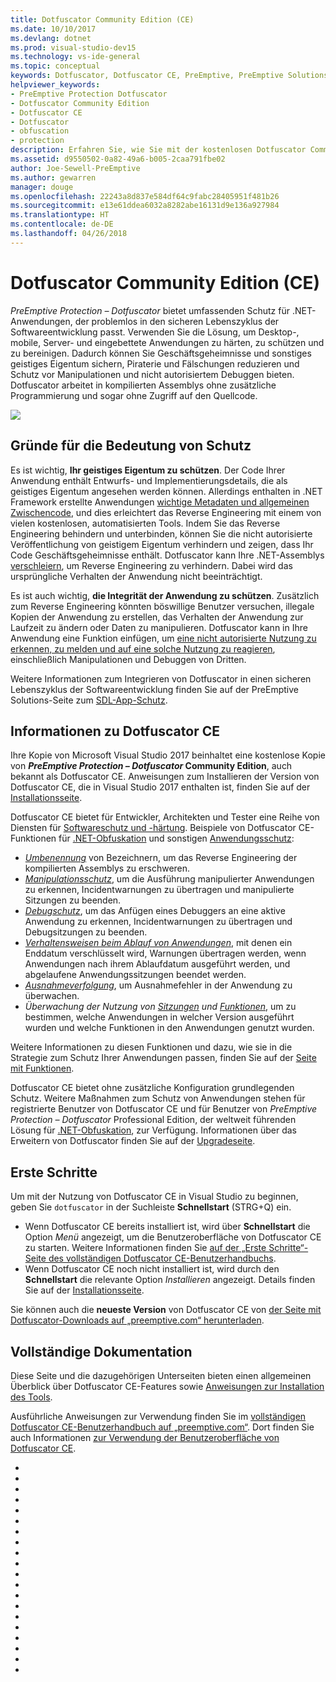 ```yaml
---
title: Dotfuscator Community Edition (CE)
ms.date: 10/10/2017
ms.devlang: dotnet
ms.prod: visual-studio-dev15
ms.technology: vs-ide-general
ms.topic: conceptual
keywords: Dotfuscator, Dotfuscator CE, PreEmptive, PreEmptive Solutions, PreEmptive Protection, Schutz, community edition, Obfuskation, .NET, kostenlos, Visual Studio 2017
helpviewer_keywords:
- PreEmptive Protection Dotfuscator
- Dotfuscator Community Edition
- Dotfuscator CE
- Dotfuscator
- obfuscation
- protection
description: Erfahren Sie, wie Sie mit der kostenlosen Dotfuscator Community Edition, die in Visual Studio 2017 enthalten ist, Ihre .NET-Anwendungen schützen können.
ms.assetid: d9550502-0a82-49a6-b005-2caa791fbe02
author: Joe-Sewell-PreEmptive
ms.author: gewarren
manager: douge
ms.openlocfilehash: 22243a8d837e584df64c9fabc28405951f481b26
ms.sourcegitcommit: e13e61ddea6032a8282abe16131d9e136a927984
ms.translationtype: HT
ms.contentlocale: de-DE
ms.lasthandoff: 04/26/2018
---
```

# <a name="dotfuscator-community-edition-ce"></a>Dotfuscator Community Edition (CE)

*PreEmptive Protection – Dotfuscator* bietet umfassenden Schutz für .NET-Anwendungen, der problemlos in den sicheren Lebenszyklus der Softwareentwicklung passt.
Verwenden Sie die Lösung, um Desktop-, mobile, Server- und eingebettete Anwendungen zu härten, zu schützen und zu bereinigen. Dadurch können Sie Geschäftsgeheimnisse und sonstiges geistiges Eigentum sichern, Piraterie und Fälschungen reduzieren und Schutz vor Manipulationen und nicht autorisiertem Debuggen bieten.
Dotfuscator arbeitet in kompilierten Assemblys ohne zusätzliche Programmierung und sogar ohne Zugriff auf den Quellcode.

![](media/header.svg)

## <a name="why-protection-matters"></a>Gründe für die Bedeutung von Schutz

Es ist wichtig, **Ihr geistiges Eigentum zu schützen**.
Der Code Ihrer Anwendung enthält Entwurfs- und Implementierungsdetails, die als geistiges Eigentum angesehen werden können.
Allerdings enthalten in .NET Framework erstellte Anwendungen [wichtige Metadaten und allgemeinen Zwischencode][assemblies], und dies erleichtert das Reverse Engineering mit einem von vielen kostenlosen, automatisierten Tools.
Indem Sie das Reverse Engineering behindern und unterbinden, können Sie die nicht autorisierte Veröffentlichung von geistigem Eigentum verhindern und zeigen, dass Ihr Code Geschäftsgeheimnisse enthält.
Dotfuscator kann Ihre .NET-Assemblys [verschleiern][obfuscation], um Reverse Engineering zu verhindern. Dabei wird das ursprüngliche Verhalten der Anwendung nicht beeinträchtigt.

Es ist auch wichtig, **die Integrität der Anwendung zu schützen**.
Zusätzlich zum Reverse Engineering könnten böswillige Benutzer versuchen, illegale Kopien der Anwendung zu erstellen, das Verhalten der Anwendung zur Laufzeit zu ändern oder Daten zu manipulieren.
Dotfuscator kann in Ihre Anwendung eine Funktion einfügen, um [eine nicht autorisierte Nutzung zu erkennen, zu melden und auf eine solche Nutzung zu reagieren][checks], einschließlich Manipulationen und Debuggen von Dritten.

Weitere Informationen zum Integrieren von Dotfuscator in einen sicheren Lebenszyklus der Softwareentwicklung finden Sie auf der PreEmptive Solutions-Seite zum [SDL-App-Schutz][sdl-protection].

## <a name="about-dotfuscator-ce"></a>Informationen zu Dotfuscator CE

Ihre Kopie von Microsoft Visual Studio 2017 beinhaltet eine kostenlose Kopie von ***PreEmptive Protection – Dotfuscator* Community Edition**, auch bekannt als Dotfuscator CE.
Anweisungen zum Installieren der Version von Dotfuscator CE, die in Visual Studio 2017 enthalten ist, finden Sie auf der [Installationsseite][install].

Dotfuscator CE bietet für Entwickler, Architekten und Tester eine Reihe von Diensten für [Softwareschutz und -härtung][software-protection].
Beispiele von Dotfuscator CE-Funktionen für [.NET-Obfuskation][obfuscation] und sonstigen [Anwendungsschutz][app-protection]:

* *[Umbenennung][renaming]* von Bezeichnern, um das Reverse Engineering der kompilierten Assemblys zu erschweren.
* *[Manipulationsschutz][tamper]*, um die Ausführung manipulierter Anwendungen zu erkennen, Incidentwarnungen zu übertragen und manipulierte Sitzungen zu beenden.
* *[Debugschutz][debug]*, um das Anfügen eines Debuggers an eine aktive Anwendung zu erkennen, Incidentwarnungen zu übertragen und Debugsitzungen zu beenden.
* *[Verhaltensweisen beim Ablauf von Anwendungen][shelflife]*, mit denen ein Enddatum verschlüsselt wird, Warnungen übertragen werden, wenn Anwendungen nach ihrem Ablaufdatum ausgeführt werden, und abgelaufene Anwendungssitzungen beendet werden.
* *[Ausnahmeverfolgung][exceptions]*, um Ausnahmefehler in der Anwendung zu überwachen.
* *Überwachung der Nutzung von [Sitzungen][sessions] und [Funktionen][features]*, um zu bestimmen, welche Anwendungen in welcher Version ausgeführt wurden und welche Funktionen in den Anwendungen genutzt wurden.

Weitere Informationen zu diesen Funktionen und dazu, wie sie in die Strategie zum Schutz Ihrer Anwendungen passen, finden Sie auf der [Seite mit Funktionen][capabilities].

Dotfuscator CE bietet ohne zusätzliche Konfiguration grundlegenden Schutz.
Weitere Maßnahmen zum Schutz von Anwendungen stehen für registrierte Benutzer von Dotfuscator CE und für Benutzer von *PreEmptive Protection – Dotfuscator* Professional Edition, der weltweit führenden Lösung für [.NET-Obfuskation][net-obfuscator], zur Verfügung.
Informationen über das Erweitern von Dotfuscator finden Sie auf der [Upgradeseite][upgrades].

## <a name="getting-started"></a>Erste Schritte

Um mit der Nutzung von Dotfuscator CE in Visual Studio zu beginnen, geben Sie `dotfuscator` in der Suchleiste **Schnellstart** (STRG+Q) ein.

* Wenn Dotfuscator CE bereits installiert ist, wird über **Schnellstart** die Option *Menü* angezeigt, um die Benutzeroberfläche von Dotfuscator CE zu starten. Weitere Informationen finden Sie [auf der „Erste Schritte“-Seite des vollständigen Dotfuscator CE-Benutzerhandbuchs][get-started].
* Wenn Dotfuscator CE noch nicht installiert ist, wird durch den **Schnellstart** die relevante Option *Installieren* angezeigt. Details finden Sie auf der [Installationsseite][install].

Sie können auch die **neueste Version** von Dotfuscator CE von [der Seite mit Dotfuscator-Downloads auf „preemptive.com“ herunterladen][download].

## <a name="full-documentation"></a>Vollständige Dokumentation

Diese Seite und die dazugehörigen Unterseiten bieten einen allgemeinen Überblick über Dotfuscator CE-Features sowie [Anweisungen zur Installation des Tools][install].

Ausführliche Anweisungen zur Verwendung finden Sie im [vollständigen Dotfuscator CE-Benutzerhandbuch auf „preemptive.com“][full]. Dort finden Sie auch Informationen [zur Verwendung der Benutzeroberfläche von Dotfuscator CE][get-started].

<!-- Copyright © 2017 PreEmptive Solutions, LLC -->

- [assemblies]: https://docs.microsoft.com/en-us/dotnet/standard/assembly-format
- [software-protection]: https://www.preemptive.com/software-protection
- [obfuscation]: https://www.preemptive.com/obfuscation
- [app-protection]: https://www.preemptive.com/application-protection
- [sdl-protection]: https://www.preemptive.com/solutions/SDL-App-Protection
- [net-obfuscator]: https://www.preemptive.com/products/dotfuscator/overview
- [download]: https://www.preemptive.com/products/dotfuscator/downloads

- [install]: install.md
- [capabilities]: capabilities.md
- [upgrades]: upgrades.md

- [get-started]: https://www.preemptive.com/dotfuscator/ce/docs/help/gui_getstarted.html

- [renaming]: https://www.preemptive.com/dotfuscator/ce/docs/help/obfuscation_renaming.html

- [checks]: https://www.preemptive.com/dotfuscator/ce/docs/help/checks_overview.html
- [tamper]: https://www.preemptive.com/dotfuscator/ce/docs/help/checks_tamper.html
- [debug]: https://www.preemptive.com/dotfuscator/ce/docs/help/checks_debug.html
- [shelflife]: https://www.preemptive.com/dotfuscator/ce/docs/help/checks_shelflife.html

- [exceptions]: https://www.preemptive.com/dotfuscator/ce/docs/help/instrumentation_exceptions.html
- [sessions]: https://www.preemptive.com/dotfuscator/ce/docs/help/instrumentation_sessions.html
- [features]: https://www.preemptive.com/dotfuscator/ce/docs/help/instrumentation_features.html

- [full]: https://www.preemptive.com/dotfuscator/ce/docs/help/index.html